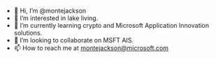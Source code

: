 - 👋 Hi, I’m @montejackson
- 👀 I’m interested in lake living.
- 🌱 I’m currently learning crypto and Microsoft Application Innovation solutions.
- 💞️ I’m looking to collaborate on MSFT AIS.
- 📫 How to reach me at montejackson@microsoft.com

<!---
montejackson/montejackson is a ✨ special ✨ repository because its `README.md` (this file) appears on your GitHub profile.
You can click the Preview link to take a look at your changes.
--->
